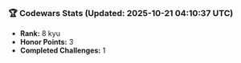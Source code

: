 ### 🏆 Codewars Stats (Updated: 2025-10-21 04:10:37 UTC)

- **Rank:** 8 kyu
- **Honor Points:** 3
- **Completed Challenges:** 1
